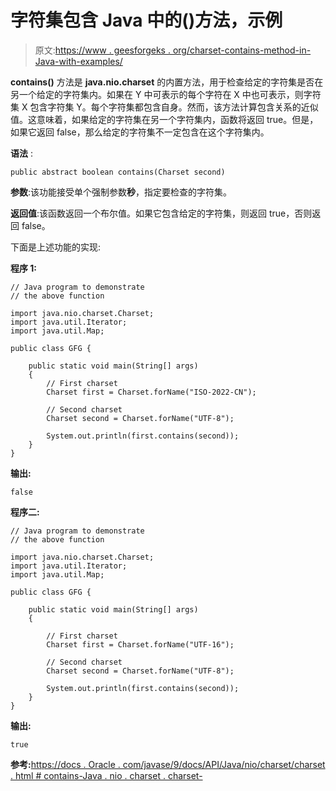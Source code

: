 # 字符集包含 Java 中的()方法，示例

> 原文:[https://www . geesforgeks . org/charset-contains-method-in-Java-with-examples/](https://www.geeksforgeeks.org/charset-contains-method-in-java-with-examples/)

**contains()** 方法是 **java.nio.charset** 的内置方法，用于检查给定的字符集是否在另一个给定的字符集内。如果在 Y 中可表示的每个字符在 X 中也可表示，则字符集 X 包含字符集 Y。每个字符集都包含自身。然而，该方法计算包含关系的近似值。这意味着，如果给定的字符集在另一个字符集内，函数将返回 true。但是，如果它返回 false，那么给定的字符集不一定包含在这个字符集内。

**语法** :

```
public abstract boolean contains(Charset second)
```

**参数**:该功能接受单个强制参数**秒**，指定要检查的字符集。

**返回值**:该函数返回一个布尔值。如果它包含给定的字符集，则返回 true，否则返回 false。

下面是上述功能的实现:

**程序 1:**

```
// Java program to demonstrate
// the above function

import java.nio.charset.Charset;
import java.util.Iterator;
import java.util.Map;

public class GFG {

    public static void main(String[] args)
    {
        // First charset
        Charset first = Charset.forName("ISO-2022-CN");

        // Second charset
        Charset second = Charset.forName("UTF-8");

        System.out.println(first.contains(second));
    }
}
```

**输出:**

```
false

```

**程序二:**

```
// Java program to demonstrate
// the above function

import java.nio.charset.Charset;
import java.util.Iterator;
import java.util.Map;

public class GFG {

    public static void main(String[] args)
    {

        // First charset
        Charset first = Charset.forName("UTF-16");

        // Second charset
        Charset second = Charset.forName("UTF-8");

        System.out.println(first.contains(second));
    }
}
```

**输出:**

```
true

```

**参考:**[https://docs . Oracle . com/javase/9/docs/API/Java/nio/charset/charset . html # contains-Java . nio . charset . charset-](https://docs.oracle.com/javase/9/docs/api/java/nio/charset/Charset.html#contains-java.nio.charset.Charset-)